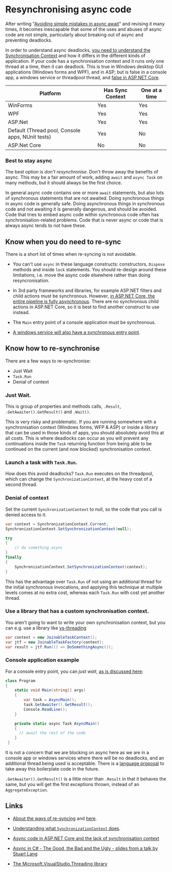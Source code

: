 # Resynchronising async code

After writing "[Avoiding simple mistakes in async await](./AsyncBasicMistakes)" and revising it many times, 
it becomes inescapable that some of the uses and abuses of async code are not simple, particularly about breaking out of async and preventing deadlocks.

In order to understand async deadlocks, [you need to understand the Synchronisation Context](https://msdn.microsoft.com/en-us/magazine/gg598924.aspx) 
and how it differs in the different kinds of application. 
If your code has a synchronisation context and it runs only one thread at a time, then it can deadlock. 
This is true in Windows desktop GUI applications (Windows forms and WPF), and in ASP; 
but is false in a console app, a windows service or threadpool thread, and [false in ASP.NET Core](http://blog.stephencleary.com/2017/03/aspnetcore-synchronization-context.html). 

| Platform                                         | Has Sync Context | One at a time |
|--------------------------------------------------|------------------|---------------|
| WinForms                                         | Yes              | Yes           |
| WPF                                              | Yes              | Yes           |
| ASP.Net                                          | Yes              | Yes           |
| Default (Thread pool, Console apps, NUnit tests) | Yes              | No            |
| ASP.Net Core                                     | No               | No            |


### Best to stay async

The best option is *don't resynchronise*. Don't throw away the benefits of async. This may be a fair amount of work, adding `await` and `async Task` on many methods, but it should always be the first choice.

In general async code contains one or more `await` statements, but also lots of synchronous statements that are not awaited. Doing synchronous things in async code is generally safe. Doing asynchronous things in synchronous code and not awaiting it is generally dangerous, and should be avoided. Code that tries to embed async code within synchronous code often has synchronisation-related problems. Code that is never async or code that is always async tends to not have these.

## Know when you do need to re-sync

There is a short list of times when re-syncing is not avoidable.

- You can't use `async` in these language constructs: constructors, `Dispose` methods and inside `lock` statements. You should re-design around these limitations, i.e. move the async code elsewhere rather than doing resyncronisation.

- In 3rd party frameworks and libraries, for example ASP.NET filters and child actions must be synchronous. However, [in ASP.NET Core, the entire pipeline is fully asynchronous](http://blog.stephencleary.com/2017/03/aspnetcore-synchronization-context.html). There are no synchronous child actions in ASP.NET Core, so it is best to find another construct to use instead.

- The `Main` entry point of a console application must be synchronous. 

- [A windows service will also have a synchronous entry point](http://stackoverflow.com/questions/39656932/how-to-handle-async-start-errors-in-topshelf).

## Know how to re-synchronise

There are a few ways to re-synchronise:

* Just Wait
* `Task.Run`
* Denial of context

### Just Wait.

This is group of properties and methods calls,  `.Result`, `.GetAwaiter().GetResult()` and `.Wait()`. 

This is very risky and problematic. If you are running somewhere with a synchronisation context (Windows forms, WFP & ASP) or inside a library that can be used in those kinds of apps, you should absolutely avoid this at all costs. 
This is where deadlocks can occur as you will prevent any continuations inside the `Task` returning function from being able to be continued on the current (and now blocked) synchronisation context.

### Launch a task with `Task.Run`.

How does this avoid deadlocks? `Task.Run` executes on the threadpool, which can change the `SynchronizationContext`, at the heavy cost of a second thread.

### Denial of context

Set the current `SynchronizationContext` to null, so the code that you call is denied access to it.

```csharp
var context = SynchronizationContext.Current;
SynchronizationContext.SetSynchronizationContext(null);

try
{
	// do something async
}
finally
{
	SynchronizationContext.SetSynchronizationContext(context);
}
```

This has the advantage over `Task.Run` of not using an additional thread for the initial synchronous invocations, and applying this technique at multiple levels comes at no extra cost, whereas each `Task.Run` with cost yet another thread.

### Use a library that has a custom synchronisation context.

You aren't going to want to write your own synchronisation context, but you can  e.g. use a library like [vs-threading](https://github.com/Microsoft/vs-threading/)

```csharp
var context = new JoinableTaskContext();
var jtf = new JoinableTaskFactory(context);
var result = jtf.Run(() => DoSomethingAsync());
```

### Console application example

For a console entry point, you can *just wait*, [as is discussed here](http://stackoverflow.com/questions/9208921/cant-specify-the-async-modifier-on-the-main-method-of-a-console-app):
 
```csharp
class Program
{
	static void Main(string[] args)
	{
		var task = AsyncMain();
		task.GetAwaiter().GetResult();
		Console.ReadLine();
	}

	private static async Task AsyncMain()
	{
	  // await the rest of the code
	}
 }  
```
It is not a concern that we are blocking on async here as we are in a console app or windows services where there will be no deadlocks, and an additional thread being used is acceptable. There is a [language proposal](https://github.com/dotnet/csharplang/blob/master/proposals/async-main.md) to take away this boilerplate code in the future.

`.GetAwaiter().GetResult()` is a little nicer than `.Result` in that it behaves the same, but you will get the first exceptions thrown, instead of an `AggregateException`.

## Links

* [About the ways of re-syncing](http://stackoverflow.com/questions/42223162/task-run-vs-null-synchronizationcontext/) and [here](http://stackoverflow.com/questions/25095243/set-synchronizationcontext-to-null-instead-of-using-configureawaitfalse/).

* [Understanding what `SynchronizationContext` does](http://stackoverflow.com/questions/18097471/what-does-synchronizationcontext-do).

* [Async code in ASP.NET Core and the lack of synchronisation context](http://blog.stephencleary.com/2017/03/aspnetcore-synchronization-context.html)

* [Async in C# - The Good, the Bad and the Ugly - slides from a talk by Stuart Lang](https://speakerdeck.com/slang25/async-in-c-number-the-good-the-bad-and-the-ugly)

* [The Microsoft.VisualStudio.Threading library](https://github.com/Microsoft/vs-threading/)